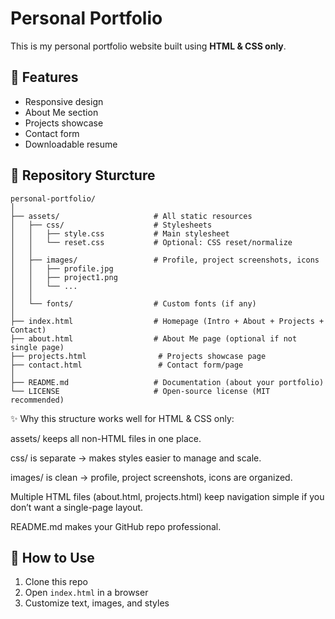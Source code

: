 # Personal Portfolio

This is my personal portfolio website built using **HTML & CSS only**.

## 🚀 Features
- Responsive design
- About Me section
- Projects showcase
- Contact form
- Downloadable resume


## 📂 Repository Sturcture
```
personal-portfolio/
│
├── assets/                     # All static resources
│   ├── css/                    # Stylesheets
│   │   ├── style.css           # Main stylesheet
│   │   └── reset.css           # Optional: CSS reset/normalize
│   │
│   ├── images/                 # Profile, project screenshots, icons
│   │   ├── profile.jpg
│   │   ├── project1.png
│   │   └── ...
│   │
│   └── fonts/                  # Custom fonts (if any)
│
├── index.html                  # Homepage (Intro + About + Projects + Contact)
├── about.html                  # About Me page (optional if not single page)
├── projects.html                # Projects showcase page
├── contact.html                 # Contact form/page
│
├── README.md                   # Documentation (about your portfolio)
└── LICENSE                     # Open-source license (MIT recommended)
```

✨ Why this structure works well for HTML & CSS only:

assets/ keeps all non-HTML files in one place.

css/ is separate → makes styles easier to manage and scale.

images/ is clean → profile, project screenshots, icons are organized.

Multiple HTML files (about.html, projects.html) keep navigation simple if you don’t want a single-page layout.

README.md makes your GitHub repo professional.


## 📌 How to Use
1. Clone this repo
2. Open `index.html` in a browser
3. Customize text, images, and styles
